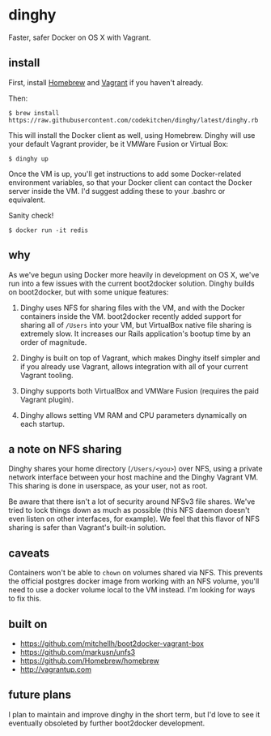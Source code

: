 # dinghy

Faster, safer Docker on OS X with Vagrant.

## install

First, install [Homebrew](https://github.com/Homebrew/homebrew) and
[Vagrant](http://vagrantup.com) if you haven't already.

Then:

    $ brew install https://raw.githubusercontent.com/codekitchen/dinghy/latest/dinghy.rb

This will install the Docker client as well, using Homebrew. Dinghy will
use your default Vagrant provider, be it VMWare Fusion or Virtual Box:

    $ dinghy up

Once the VM is up, you'll get instructions to add some Docker-related
environment variables, so that your Docker client can contact the Docker
server inside the VM. I'd suggest adding these to your .bashrc or
equivalent.

Sanity check!

    $ docker run -it redis

## why

As we've begun using Docker more heavily in development on OS X, we've run into
a few issues with the current boot2docker solution. Dinghy builds on
boot2docker, but with some unique features:

1. Dinghy uses NFS for sharing files with the VM, and with the Docker containers
   inside the VM. boot2docker recently added support for sharing all of
   `/Users` into your VM, but VirtualBox native file sharing is extremely
   slow. It increases our Rails application's bootup time by an order of
   magnitude.

1. Dinghy is built on top of Vagrant, which makes Dinghy itself simpler
   and if you already use Vagrant, allows integration with all of your
   current Vagrant tooling.

1. Dinghy supports both VirtualBox and VMWare Fusion (requires the paid Vagrant plugin).

1. Dinghy allows setting VM RAM and CPU parameters dynamically on each startup.

## a note on NFS sharing

Dinghy shares your home directory (`/Users/<you>`) over NFS, using a
private network interface between your host machine and the Dinghy
Vagrant VM. This sharing is done in userspace, as your user, not as root.

Be aware that there isn't a lot of security around NFSv3 file shares.
We've tried to lock things down as much as possible (this NFS daemon
doesn't even listen on other interfaces, for example). We feel that this
flavor of NFS sharing is safer than Vagrant's built-in solution.

## caveats

Containers won't be able to `chown` on volumes shared via NFS. This prevents
the official postgres docker image from working with an NFS volume,
you'll need to use a docker volume local to the VM instead. I'm looking
for ways to fix this.

## built on

 - https://github.com/mitchellh/boot2docker-vagrant-box
 - https://github.com/markusn/unfs3
 - https://github.com/Homebrew/homebrew
 - http://vagrantup.com

## future plans

I plan to maintain and improve dinghy in the short term, but I'd love to
see it eventually obsoleted by further boot2docker development.
